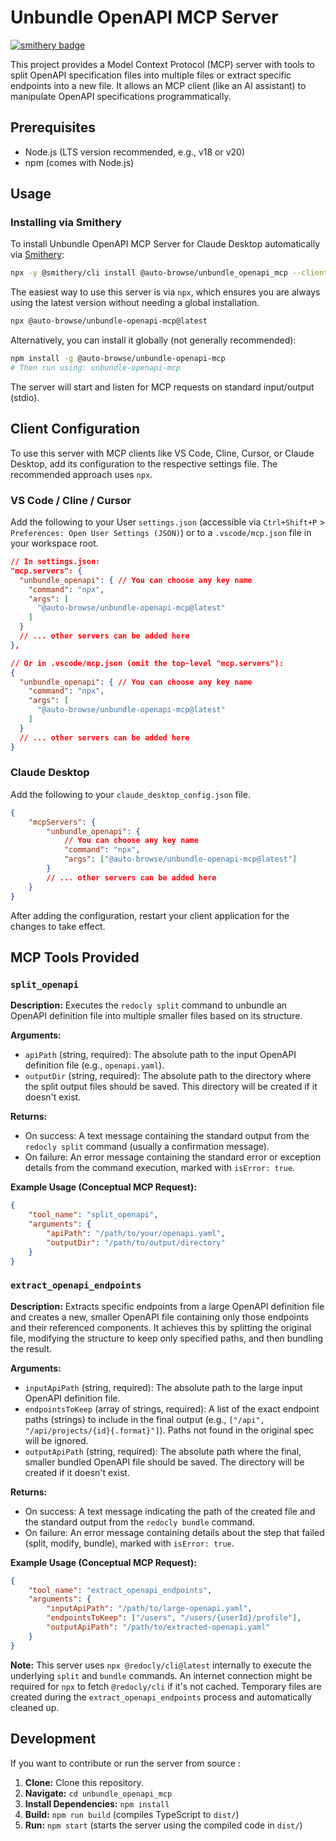 # Unbundle OpenAPI MCP Server
[![smithery badge](https://smithery.ai/badge/@auto-browse/unbundle_openapi_mcp)](https://smithery.ai/server/@auto-browse/unbundle_openapi_mcp)

This project provides a Model Context Protocol (MCP) server with tools to split OpenAPI specification files into multiple files or extract specific endpoints into a new file. It allows an MCP client (like an AI assistant) to manipulate OpenAPI specifications programmatically.

## Prerequisites

- Node.js (LTS version recommended, e.g., v18 or v20)
- npm (comes with Node.js)

## Usage

### Installing via Smithery

To install Unbundle OpenAPI MCP Server for Claude Desktop automatically via [Smithery](https://smithery.ai/server/@auto-browse/unbundle_openapi_mcp):

```bash
npx -y @smithery/cli install @auto-browse/unbundle_openapi_mcp --client claude
```

The easiest way to use this server is via `npx`, which ensures you are always using the latest version without needing a global installation.

```bash
npx @auto-browse/unbundle-openapi-mcp@latest
```

Alternatively, you can install it globally (not generally recommended):

```bash
npm install -g @auto-browse/unbundle-openapi-mcp
# Then run using: unbundle-openapi-mcp
```

The server will start and listen for MCP requests on standard input/output (stdio).

## Client Configuration

To use this server with MCP clients like VS Code, Cline, Cursor, or Claude Desktop, add its configuration to the respective settings file. The recommended approach uses `npx`.

### VS Code / Cline / Cursor

Add the following to your User `settings.json` (accessible via `Ctrl+Shift+P` > `Preferences: Open User Settings (JSON)`) or to a `.vscode/mcp.json` file in your workspace root.

```json
// In settings.json:
"mcp.servers": {
  "unbundle_openapi": { // You can choose any key name
    "command": "npx",
    "args": [
      "@auto-browse/unbundle-openapi-mcp@latest"
    ]
  }
  // ... other servers can be added here
},

// Or in .vscode/mcp.json (omit the top-level "mcp.servers"):
{
  "unbundle_openapi": { // You can choose any key name
    "command": "npx",
    "args": [
      "@auto-browse/unbundle-openapi-mcp@latest"
    ]
  }
  // ... other servers can be added here
}
```

### Claude Desktop

Add the following to your `claude_desktop_config.json` file.

```json
{
	"mcpServers": {
		"unbundle_openapi": {
			// You can choose any key name
			"command": "npx",
			"args": ["@auto-browse/unbundle-openapi-mcp@latest"]
		}
		// ... other servers can be added here
	}
}
```

After adding the configuration, restart your client application for the changes to take effect.

## MCP Tools Provided

### `split_openapi`

**Description:** Executes the `redocly split` command to unbundle an OpenAPI definition file into multiple smaller files based on its structure.

**Arguments:**

- `apiPath` (string, required): The absolute path to the input OpenAPI definition file (e.g., `openapi.yaml`).
- `outputDir` (string, required): The absolute path to the directory where the split output files should be saved. This directory will be created if it doesn't exist.

**Returns:**

- On success: A text message containing the standard output from the `redocly split` command (usually a confirmation message).
- On failure: An error message containing the standard error or exception details from the command execution, marked with `isError: true`.

**Example Usage (Conceptual MCP Request):**

```json
{
	"tool_name": "split_openapi",
	"arguments": {
		"apiPath": "/path/to/your/openapi.yaml",
		"outputDir": "/path/to/output/directory"
	}
}
```

### `extract_openapi_endpoints`

**Description:** Extracts specific endpoints from a large OpenAPI definition file and creates a new, smaller OpenAPI file containing only those endpoints and their referenced components. It achieves this by splitting the original file, modifying the structure to keep only specified paths, and then bundling the result.

**Arguments:**

- `inputApiPath` (string, required): The absolute path to the large input OpenAPI definition file.
- `endpointsToKeep` (array of strings, required): A list of the exact endpoint paths (strings) to include in the final output (e.g., `["/api", "/api/projects/{id}{.format}"]`). Paths not found in the original spec will be ignored.
- `outputApiPath` (string, required): The absolute path where the final, smaller bundled OpenAPI file should be saved. The directory will be created if it doesn't exist.

**Returns:**

- On success: A text message indicating the path of the created file and the standard output from the `redocly bundle` command.
- On failure: An error message containing details about the step that failed (split, modify, bundle), marked with `isError: true`.

**Example Usage (Conceptual MCP Request):**

```json
{
	"tool_name": "extract_openapi_endpoints",
	"arguments": {
		"inputApiPath": "/path/to/large-openapi.yaml",
		"endpointsToKeep": ["/users", "/users/{userId}/profile"],
		"outputApiPath": "/path/to/extracted-openapi.yaml"
	}
}
```

**Note:** This server uses `npx @redocly/cli@latest` internally to execute the underlying `split` and `bundle` commands. An internet connection might be required for `npx` to fetch `@redocly/cli` if it's not cached. Temporary files are created during the `extract_openapi_endpoints` process and automatically cleaned up.

## Development

If you want to contribute or run the server from source :

1.  **Clone:** Clone this repository.
2.  **Navigate:** `cd unbundle_openapi_mcp`
3.  **Install Dependencies:** `npm install`
4.  **Build:** `npm run build` (compiles TypeScript to `dist/`)
5.  **Run:** `npm start` (starts the server using the compiled code in `dist/`)
